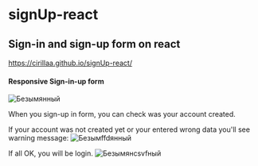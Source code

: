 # signUp-react

## Sign-in and sign-up form on react 
https://cirillaa.github.io/signUp-react/

#### Responsive Sign-in-up form
![Безымянный](https://user-images.githubusercontent.com/101929613/206910224-1671e47a-9006-4b77-9cc0-18284caf2a9e.png)

When you sign-up in form, you can check was your account created.

If your account was not created yet or your entered wrong data you'll see warning message:
![Безымffdянный](https://user-images.githubusercontent.com/101929613/206910667-2b4d7c38-8d54-4b23-a863-e9f8781db458.png)

If all OK, you will be login.
![Безымянcsvfный](https://user-images.githubusercontent.com/101929613/206910761-9d2222e1-df4f-496e-af57-a4644fcb4bae.png)
